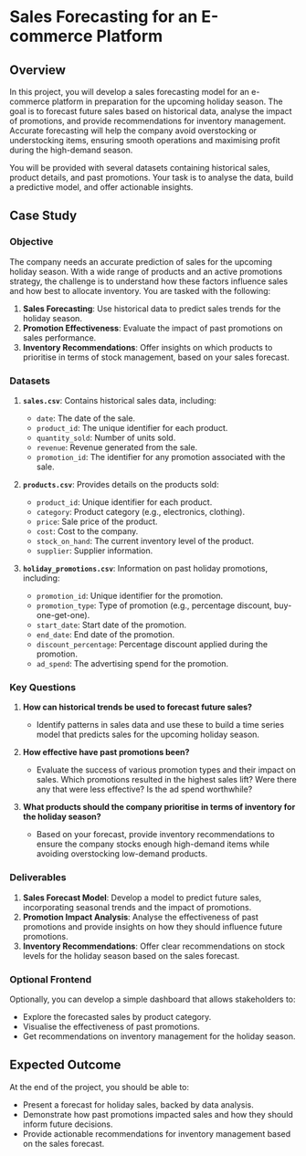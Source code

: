 # Sales Forecasting for an E-commerce Platform

## Overview

In this project, you will develop a sales forecasting model for an e-commerce platform in preparation for the upcoming holiday season. The goal is to forecast future sales based on historical data, analyse the impact of promotions, and provide recommendations for inventory management. Accurate forecasting will help the company avoid overstocking or understocking items, ensuring smooth operations and maximising profit during the high-demand season.

You will be provided with several datasets containing historical sales, product details, and past promotions. Your task is to analyse the data, build a predictive model, and offer actionable insights.

## Case Study

### Objective
The company needs an accurate prediction of sales for the upcoming holiday season. With a wide range of products and an active promotions strategy, the challenge is to understand how these factors influence sales and how best to allocate inventory. You are tasked with the following:
1. **Sales Forecasting**: Use historical data to predict sales trends for the holiday season.
2. **Promotion Effectiveness**: Evaluate the impact of past promotions on sales performance.
3. **Inventory Recommendations**: Offer insights on which products to prioritise in terms of stock management, based on your sales forecast.

### Datasets

1. **`sales.csv`**: Contains historical sales data, including:
   - `date`: The date of the sale.
   - `product_id`: The unique identifier for each product.
   - `quantity_sold`: Number of units sold.
   - `revenue`: Revenue generated from the sale.
   - `promotion_id`: The identifier for any promotion associated with the sale.

2. **`products.csv`**: Provides details on the products sold:
   - `product_id`: Unique identifier for each product.
   - `category`: Product category (e.g., electronics, clothing).
   - `price`: Sale price of the product.
   - `cost`: Cost to the company.
   - `stock_on_hand`: The current inventory level of the product.
   - `supplier`: Supplier information.

3. **`holiday_promotions.csv`**: Information on past holiday promotions, including:
   - `promotion_id`: Unique identifier for the promotion.
   - `promotion_type`: Type of promotion (e.g., percentage discount, buy-one-get-one).
   - `start_date`: Start date of the promotion.
   - `end_date`: End date of the promotion.
   - `discount_percentage`: Percentage discount applied during the promotion.
   - `ad_spend`: The advertising spend for the promotion.

### Key Questions

1. **How can historical trends be used to forecast future sales?**
   - Identify patterns in sales data and use these to build a time series model that predicts sales for the upcoming holiday season.

2. **How effective have past promotions been?**
   - Evaluate the success of various promotion types and their impact on sales. Which promotions resulted in the highest sales lift? Were there any that were less effective? Is the ad spend worthwhile?

3. **What products should the company prioritise in terms of inventory for the holiday season?**
   - Based on your forecast, provide inventory recommendations to ensure the company stocks enough high-demand items while avoiding overstocking low-demand products.

### Deliverables

1. **Sales Forecast Model**: Develop a model to predict future sales, incorporating seasonal trends and the impact of promotions.
2. **Promotion Impact Analysis**: Analyse the effectiveness of past promotions and provide insights on how they should influence future promotions.
3. **Inventory Recommendations**: Offer clear recommendations on stock levels for the holiday season based on the sales forecast.

### Optional Frontend
Optionally, you can develop a simple dashboard that allows stakeholders to:
- Explore the forecasted sales by product category.
- Visualise the effectiveness of past promotions.
- Get recommendations on inventory management for the holiday season.

## Expected Outcome

At the end of the project, you should be able to:
- Present a forecast for holiday sales, backed by data analysis.
- Demonstrate how past promotions impacted sales and how they should inform future decisions.
- Provide actionable recommendations for inventory management based on the sales forecast.
